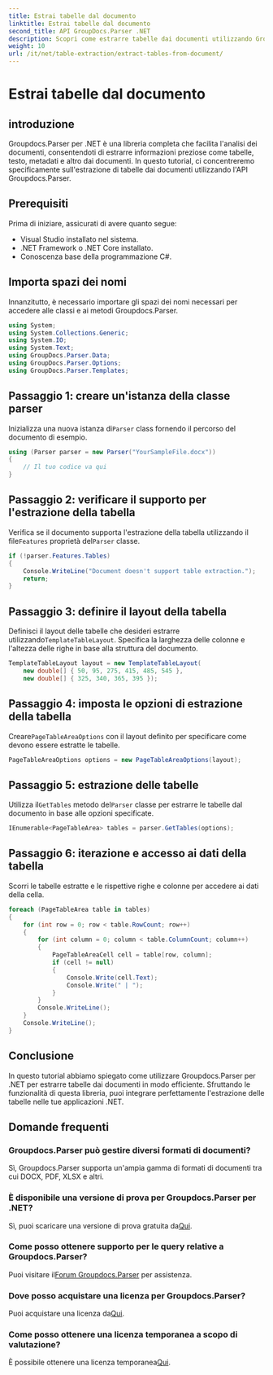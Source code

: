 ```yaml
---
title: Estrai tabelle dal documento
linktitle: Estrai tabelle dal documento
second_title: API GroupDocs.Parser .NET
description: Scopri come estrarre tabelle dai documenti utilizzando Groupdocs.Parser per .NET. Segui la guida dettagliata sull'integrazione di questa funzionalità.
weight: 10
url: /it/net/table-extraction/extract-tables-from-document/
---
```


# Estrai tabelle dal documento

## introduzione
Groupdocs.Parser per .NET è una libreria completa che facilita l'analisi dei documenti, consentendoti di estrarre informazioni preziose come tabelle, testo, metadati e altro dai documenti. In questo tutorial, ci concentreremo specificamente sull'estrazione di tabelle dai documenti utilizzando l'API Groupdocs.Parser.
## Prerequisiti
Prima di iniziare, assicurati di avere quanto segue:
- Visual Studio installato nel sistema.
- .NET Framework o .NET Core installato.
- Conoscenza base della programmazione C#.

## Importa spazi dei nomi
Innanzitutto, è necessario importare gli spazi dei nomi necessari per accedere alle classi e ai metodi Groupdocs.Parser.
```csharp
using System;
using System.Collections.Generic;
using System.IO;
using System.Text;
using GroupDocs.Parser.Data;
using GroupDocs.Parser.Options;
using GroupDocs.Parser.Templates;
```
## Passaggio 1: creare un'istanza della classe parser
 Inizializza una nuova istanza di`Parser` class fornendo il percorso del documento di esempio.
```csharp
using (Parser parser = new Parser("YourSampleFile.docx"))
{
    // Il tuo codice va qui
}
```
## Passaggio 2: verificare il supporto per l'estrazione della tabella
 Verifica se il documento supporta l'estrazione della tabella utilizzando il file`Features` proprietà del`Parser` classe.
```csharp
if (!parser.Features.Tables)
{
    Console.WriteLine("Document doesn't support table extraction.");
    return;
}
```
## Passaggio 3: definire il layout della tabella
Definisci il layout delle tabelle che desideri estrarre utilizzando`TemplateTableLayout`. Specifica la larghezza delle colonne e l'altezza delle righe in base alla struttura del documento.
```csharp
TemplateTableLayout layout = new TemplateTableLayout(
    new double[] { 50, 95, 275, 415, 485, 545 },
    new double[] { 325, 340, 365, 395 });
```
## Passaggio 4: imposta le opzioni di estrazione della tabella
 Creare`PageTableAreaOptions` con il layout definito per specificare come devono essere estratte le tabelle.
```csharp
PageTableAreaOptions options = new PageTableAreaOptions(layout);
```
## Passaggio 5: estrazione delle tabelle
 Utilizza il`GetTables` metodo del`Parser` classe per estrarre le tabelle dal documento in base alle opzioni specificate.
```csharp
IEnumerable<PageTableArea> tables = parser.GetTables(options);
```
## Passaggio 6: iterazione e accesso ai dati della tabella
Scorri le tabelle estratte e le rispettive righe e colonne per accedere ai dati della cella.
```csharp
foreach (PageTableArea table in tables)
{
    for (int row = 0; row < table.RowCount; row++)
    {
        for (int column = 0; column < table.ColumnCount; column++)
        {
            PageTableAreaCell cell = table[row, column];
            if (cell != null)
            {
                Console.Write(cell.Text);
                Console.Write(" | ");
            }
        }
        Console.WriteLine();
    }
    Console.WriteLine();
}
```
## Conclusione
In questo tutorial abbiamo spiegato come utilizzare Groupdocs.Parser per .NET per estrarre tabelle dai documenti in modo efficiente. Sfruttando le funzionalità di questa libreria, puoi integrare perfettamente l'estrazione delle tabelle nelle tue applicazioni .NET.

## Domande frequenti
### Groupdocs.Parser può gestire diversi formati di documenti?
Sì, Groupdocs.Parser supporta un'ampia gamma di formati di documenti tra cui DOCX, PDF, XLSX e altri.
### È disponibile una versione di prova per Groupdocs.Parser per .NET?
 Sì, puoi scaricare una versione di prova gratuita da[Qui](https://releases.groupdocs.com/).
### Come posso ottenere supporto per le query relative a Groupdocs.Parser?
 Puoi visitare il[Forum Groupdocs.Parser](https://forum.groupdocs.com/c/parser/17) per assistenza.
### Dove posso acquistare una licenza per Groupdocs.Parser?
 Puoi acquistare una licenza da[Qui](https://purchase.groupdocs.com/buy).
### Come posso ottenere una licenza temporanea a scopo di valutazione?
 È possibile ottenere una licenza temporanea[Qui](https://purchase.groupdocs.com/temporary-license/).